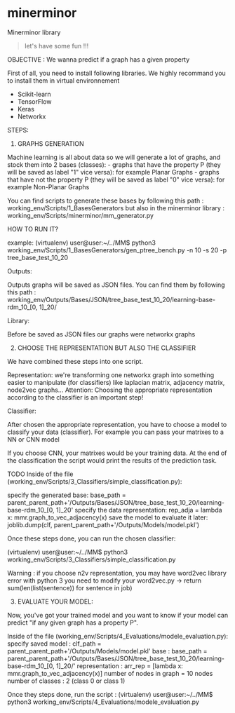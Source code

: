 # minerminor
Minerminor library

> let's have some fun !!!

OBJECTIVE : We wanna predict if a graph has a given property

First of all, you need to install following libraries. We highly recommand you to install them in virtual environnement

- Scikit-learn
- TensorFlow
- Keras
- Networkx

STEPS: 

1) GRAPHS GENERATION

Machine learning is all about data so we will generate a lot of graphs, and stock them into 2 bases (classes): 
	- graphs that have the property P (they will be saved as label "1" vice versa): for example Planar Graphs 
	- graphs that have not the property P (they will be saved as label "0" vice versa): for example Non-Planar Graphs

You can find scripts to generate these bases by following this path : working_env/Scripts/1_BasesGenerators
but also in the minerminor library : working_env/Scripts/minerminor/mm_generator.py

HOW TO RUN IT?

example: (virtualenv) user@user:~/../MM$ python3 working_env/Scripts/1_BasesGenerators/gen_ptree_bench.py -n 10 -s 20 -p tree_base_test_10_20

Outputs: 

Outputs graphs will be saved as JSON files. You can find them by following this path : working_env/Outputs/Bases/JSON/tree_base_test_10_20/learning-base-rdm_10_[0, 1]_20/

Library: 

Before be saved as JSON files our graphs were networkx graphs

2) CHOOSE THE REPRESENTATION BUT ALSO THE CLASSIFIER

We have combined these steps into one script. 

Representation: we're transforming one networkx graph into something easier to manipulate (for classifiers) like laplacian matrix, adjacency matrix, node2vec graphs...
Attention: Choosing the appropriate representation according to the classifier is an important step!

Classifier: 

After chosen the appropriate representation, you have to choose a model to classify your data (classifier). 
For example you can pass your matrixes to a NN or CNN model

If you choose CNN, your matrixes would be your training data. At the end of the classification the script would print the results of the prediction task.

TODO
Inside of the file (working_env/Scripts/3_Classifiers/simple_classification.py): 

specify the generated base: base_path = parent_parent_path+'/Outputs/Bases/JSON/tree_base_test_10_20/learning-base-rdm_10_[0, 1]_20'
specify the data representation: rep_adja = lambda x: mmr.graph_to_vec_adjacency(x)
save the model to evaluate it later: joblib.dump(clf, parent_parent_path+'/Outputs/Models/model.pkl') 
 
Once these steps done, you can run the chosen classifier:

(virtualenv) user@user:~/../MM$ python3 working_env/Scripts/3_Classifiers/simple_classification.py 

Warning : if you choose n2v representation, you may have word2vec library error with python 3
you need to modify your word2vec.py -> return sum(len(list(sentence)) for sentence in job)

3) EVALUATE YOUR MODEL:

Now, you've got your trained model and you want to know if your model can predict "if any given graph has a property P".

Inside of the file (working_env/Scripts/4_Evaluations/modele_evaluation.py):
specify saved model : clf_path = parent_parent_path+'/Outputs/Models/model.pkl'
base : base_path = parent_parent_path+'/Outputs/Bases/JSON/tree_base_test_10_20/learning-base-rdm_10_[0, 1]_20/'
representation : arr_rep = [lambda x: mmr.graph_to_vec_adjacency(x)]
number of nodes in graph = 10 nodes
number of classes : 2 (class 0 or class 1)

Once they steps done, run the script :
(virtualenv) user@user:~/../MM$ python3 working_env/Scripts/4_Evaluations/modele_evaluation.py
